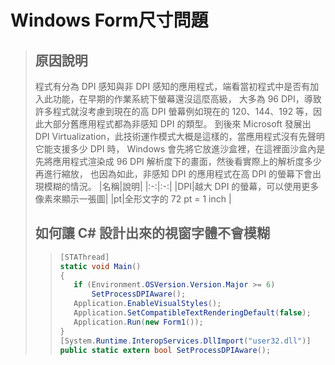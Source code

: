 # Windows Form尺寸問題
> ## 原因說明
> 程式有分為 DPI 感知與非 DPI 感知的應用程式，端看當初程式中是否有加入此功能，在早期的作業系統下螢幕還沒這麼高級，
> 大多為 96 DPI，導致許多程式就沒考慮到現在的高 DPI 螢幕例如現在的 120、144、192 等，因此大部分舊應用程式都為非感知 DPI 的類型。
> 到後來 Microsoft 發展出 DPI Virtualization，此技術運作模式大概是這樣的，當應用程式沒有先聲明它能支援多少 DPI 時，
> Windows 會先將它放進沙盒裡，在這裡面沙盒內是先將應用程式渲染成 96 DPI 解析度下的畫面，然後看實際上的解析度多少再進行縮放，
> 也因為如此，非感知 DPI 的應用程式在高 DPI 的螢幕下會出現模糊的情況。
> |名稱|說明|
> |:-:|:-:|
> |DPI|越大 DPI 的螢幕，可以使用更多像素來顯示一張圖|
> |pt|全形文字的 72 pt = 1 inch |
> ## 如何讓 C# 設計出來的視窗字體不會模糊
>> ```cs
>> [STAThread]
>> static void Main()
>> {
>>    if (Environment.OSVersion.Version.Major >= 6)
>>        SetProcessDPIAware();
>>    Application.EnableVisualStyles();
>>    Application.SetCompatibleTextRenderingDefault(false);
>>    Application.Run(new Form1());
>> }
>> [System.Runtime.InteropServices.DllImport("user32.dll")]
>> public static extern bool SetProcessDPIAware();
>> ```
